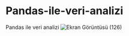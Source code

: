 # Pandas-ile-veri-analizi
Pandas ile veri analizi
![Ekran Görüntüsü (126)](https://github.com/cerenaktas1/Pandas-ile-veri-analizi/assets/159536442/4f882ef0-0218-4c78-af37-c115b89b56f8)

